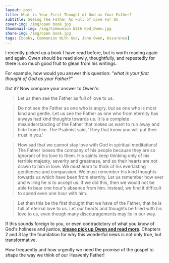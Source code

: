 ```yaml
---
layout: post
title: What is Your First Thought of God as Your Father?
subtitle: Seeing The Father As Full of Love For Us
cover-img: /img/open book.jpg
thumbnail-img: /img/Communion With God_Owen.jpg
share-img: /img/open book.jpg
tags: [books, Communion With God, John Owen, Assurance]
---
```



I recently picked up a book I have read before, but is worth reading again and again. Owen should be read slowly, thoughtfully, and repeatedly for there is so much good fruit to glean from his writings.

For example, how would you answer this question: *"what is your first thought of God as your Father?"*

<!-- *read more* -->

Got it? Now compare your answer to Owen's:

> Let us then see the Father as full of love to us.

> Do not see the Father as one who is angry, but as one who is most kind and gentle. Let us see the Father as one who from eternity has always had kind thoughts towards us. It is a complete misunderstanding of the Father that makes us want to run away and hide from him. The Psalmist said, 'They that know you will put their trust in you.' 

> How sad that we cannot stay love with God in spiritual meditations! The Father looses the company of his people because they are so ignorant of his love to them. His saints keep thinking only of his terrible majesty, severity and greatness, and so their hearts are not drawn to him in love. We must learn to think of his everlasting gentleness and compassion. We must remember his kind thoughts towards us which have been from eternity. Let us remember how ever and willing he is to accept us. If we did this, then we would not be able to bear one hour's absence from him. Instead, we find it difficult to spend even one hour with him. 

> Let then this be the first thought that we have of the Father, that he is full of eternal love to us. Let our hearts and thoughts be filled with his love to us, even though many discouragements may lie in our way.

If this sounds foreign to you, or even contradictory of what you know of God's holiness and justice, **[please pick up Owen and read more](https://banneroftruth.org/us/store/christian-living/communion-with-god/)**. Chapters 2 and 3 lay the foundation for why this wonderful news is not only true, but transformative. 

How frequently and how urgently we need the promise of the gospel to shape the way we think of our Heavenly Father!

